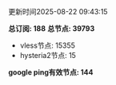 更新时间2025-08-22 09:43:15

**总订阅: 188**
**总节点: 39793**
- vless节点: 15355
- hysteria2节点: 15

**google ping有效节点: 144**
